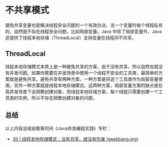 # 不共享模式

避免共享变量也是解决线程安全问题的一个有效办法，当一个变量时每个线程私有的，自然就不存在线程安全问题，比如局部变量。Java 中除了局部变量外，Java 还提供了线程本地存储（ThreadLocal）支持变量在线程间不共享。

## ThreadLocal

线程本地存储模式本质上是一种避免共享的方案，由于没有共享，所以自然也就没有并发问题。如果你需要在并发场景中使用一个线程不安全的工具类，最简单的方案就是避免共享。避免共享有两种方案，一种方案是将这个工具类作为局部变量使用，另外一种方案就是线程本地存储模式。这两种方案，局部变量方案的缺点是在高并发场景下会频繁创建对象，而线程本地存储方案，每个线程只需要创建一个工具类的实例，所以不存在频繁创建对象的问题。

## 总结

以上内容总结自极客时间《Java并发编程实践》专栏：

- [30 | 线程本地存储模式：没有共享，就没有伤害 (geekbang.org)](https://time.geekbang.org/column/article/93745)